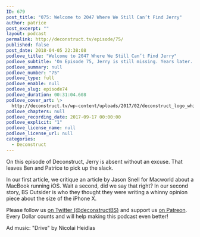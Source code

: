 ```yaml
---
ID: 679
post_title: "075: Welcome to 2047 Where We Still Can’t Find Jerry"
author: patrice
post_excerpt: ""
layout: podcast
permalink: http://deconstruct.tv/episode/75/
published: false
post_date: 2018-04-05 22:38:08
podlove_title: "Welcome to 2047 Where We Still Can’t Find Jerry"
podlove_subtitle: 'On Episode 75, Jerry is still missing. Years later.  On the bright side, Ben and Patrice are more than happy to do an episode without him.'
podlove_summary: null
podlove_number: "75"
podlove_type: full
podlove_enable: null
podlove_slug: episode74
podlove_duration: 00:31:04.608
podlove_cover_art: \>
  http://deconstruct.tv/wp-content/uploads/2017/02/deconstruct_logo_white.png
podlove_chapters: null
podlove_recording_date: 2017-09-17 00:00:00
podlove_explicit: "1"
podlove_license_name: null
podlove_license_url: null
categories:
  - Deconstruct
---
```

<p> On this episode of Deconstruct, Jerry is absent without an excuse.  That leaves Ben and Patrice to pick up the slack.  </p>
<p>In our first article, we critique an article by Jason Snell for Macworld about a MacBook running iOS.  Wait a second, did we say that right?  In our second story, BS Outsider is who they thought they were writing a whinny opinion piece about the size of the iPhone X.</p>
<p>Please follow us <a href="http://twitter.com/deconstructBS">on Twitter (@deconstructBS)</a> and support us <a href="http://patreon.com/deconstruct">on Patreon</a>. Every Dollar counts and will help making this podcast even better!</p>
<p>Ad music: "Drive" by Nicolai Heidlas</p>